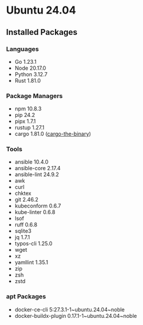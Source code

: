 # Ubuntu 24.04

## Installed Packages

### Languages

- Go 1.23.1
- Node 20.17.0
- Python 3.12.7
- Rust 1.81.0

### Package Managers

- npm 10.8.3
- pip 24.2
- pipx 1.7.1
- rustup 1.27.1
- cargo 1.81.0 ([cargo-the-binary](https://github.com/rust-lang/cargo/blob/master/src/cargo/version.rs))

### Tools

- ansible 10.4.0
- ansible-core 2.17.4
- ansible-lint 24.9.2
- awk
- curl
- chktex
- git 2.46.2
- kubeconform 0.6.7
- kube-linter 0.6.8
- lsof
- ruff 0.6.8
- sqlite3
- jq 1.7.1
- typos-cli 1.25.0
- wget
- xz
- yamllint 1.35.1
- zip
- zsh
- zstd

### apt Packages

- docker-ce-cli 5:27.3.1-1\~ubuntu.24.04\~noble
- docker-buildx-plugin 0.17.1-1\~ubuntu.24.04\~noble
